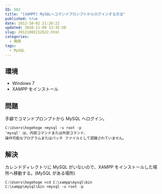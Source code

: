 ```yaml
---
ID: 502
title: "[XAMPP] MySQLへコマンドプロンプトからログインする方法"
published: true
date: 2012-10-02 21:26:22
updated: 2016-11-09 13:35:50
slug: 20121002212622.html
categories:
  - 開発
tags:
  - MySQL
---
```


<!--more-->

## 環境

- Windows 7
- XAMPP をインストール

## 問題

手癖でコマンドプロンプトから MySQL へログイン。

```
C:\Users\hogehoge >mysql -u root -p
'mysql' は、内部コマンドまたは外部コマンド、
操作可能なプログラムまたはバッチ ファイルとして認識されていません。
```

## 解決

カレンドディレクトリに MySQL がいないので、XAMPP をインストールした場所へ移動する。(MySQL がある場所)

```
C:\Users\hogehoge >cd C:\xampp\mysql\bin
C:\xampp\mysql\bin >mysql -u root -p
```
